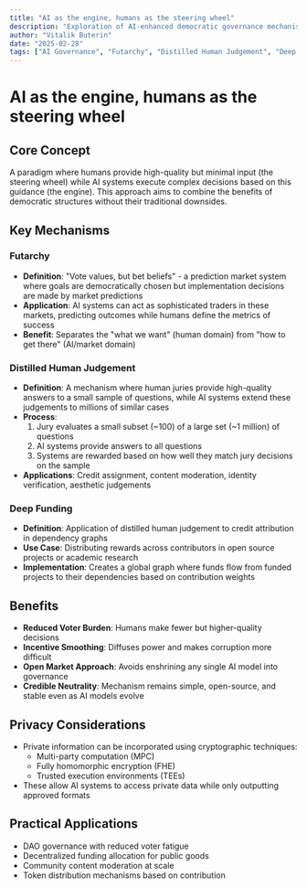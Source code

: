 ```yaml
---
title: "AI as the engine, humans as the steering wheel"
description: "Exploration of AI-enhanced democratic governance mechanisms"
author: "Vitalik Buterin"
date: "2025-02-28"
tags: ["AI Governance", "Futarchy", "Distilled Human Judgement", "Deep Funding", "DAO"]
---
```


# AI as the engine, humans as the steering wheel

## Core Concept

A paradigm where humans provide high-quality but minimal input (the steering wheel) while AI systems execute complex decisions based on this guidance (the engine). This approach aims to combine the benefits of democratic structures without their traditional downsides.

## Key Mechanisms

### Futarchy
- **Definition**: "Vote values, but bet beliefs" - a prediction market system where goals are democratically chosen but implementation decisions are made by market predictions
- **Application**: AI systems can act as sophisticated traders in these markets, predicting outcomes while humans define the metrics of success
- **Benefit**: Separates the "what we want" (human domain) from "how to get there" (AI/market domain)

### Distilled Human Judgement
- **Definition**: A mechanism where human juries provide high-quality answers to a small sample of questions, while AI systems extend these judgements to millions of similar cases
- **Process**: 
  1. Jury evaluates a small subset (~100) of a large set (~1 million) of questions
  2. AI systems provide answers to all questions
  3. Systems are rewarded based on how well they match jury decisions on the sample
- **Applications**: Credit assignment, content moderation, identity verification, aesthetic judgements

### Deep Funding
- **Definition**: Application of distilled human judgement to credit attribution in dependency graphs
- **Use Case**: Distributing rewards across contributors in open source projects or academic research
- **Implementation**: Creates a global graph where funds flow from funded projects to their dependencies based on contribution weights

## Benefits

- **Reduced Voter Burden**: Humans make fewer but higher-quality decisions
- **Incentive Smoothing**: Diffuses power and makes corruption more difficult
- **Open Market Approach**: Avoids enshrining any single AI model into governance
- **Credible Neutrality**: Mechanism remains simple, open-source, and stable even as AI models evolve

## Privacy Considerations

- Private information can be incorporated using cryptographic techniques:
  - Multi-party computation (MPC)
  - Fully homomorphic encryption (FHE)
  - Trusted execution environments (TEEs)
- These allow AI systems to access private data while only outputting approved formats

## Practical Applications

- DAO governance with reduced voter fatigue
- Decentralized funding allocation for public goods
- Community content moderation at scale
- Token distribution mechanisms based on contribution